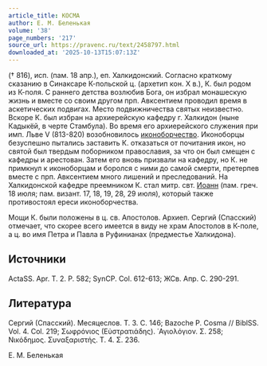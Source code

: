 ```yaml
---
article_title: КОСМА
author: Е. М. Беленькая
volume: '38'
page_numbers: '217'
source_url: https://pravenc.ru/text/2458797.html
downloaded_at: '2025-10-13T15:07:13Z'
---
```


(† 816), исп. (пам. 18 апр.), еп. Халкидонский. Согласно краткому сказанию в Синаксаре К-польской ц. (архетип кон. X в.), К. был родом из К-поля. С раннего детства возлюбив Бога, он избрал монашескую жизнь и вместе со своим другом прп. Авксентием проводил время в аскетических подвигах. Место подвижничества святых неизвестно. Вскоре К. был избран на архиерейскую кафедру г. Халкидон (ныне Кадыкёй, в черте Стамбула). Во время его архиерейского служения при имп. Льве V (813-820) возобновилось [иконоборчество](https://pravenc.ru/text/иконоборчество.html). Иконоборцы безуспешно пытались заставить К. отказаться от почитания икон, но святой был твердым поборником православия, за что он был смещен с кафедры и арестован. Затем его вновь призвали на кафедру, но К. не примкнул к иконоборцам и боролся с ними до самой смерти, претерпев вместе с прп. Авксентием много лишений и преследований. На Халкидонской кафедре преемником К. стал митр. свт. [Иоанн](https://pravenc.ru/text/Иоанн.html) (пам. греч. 18 июля; пам. визант. 17, 18, 19, 28, 29 июля), который также противостоял ереси иконоборчества.

Мощи К. были положены в ц. св. Апостолов. Архиеп. Сергий (Спасский) отмечает, что скорее всего имеется в виду не храм Апостолов в К-поле, а ц. во имя Петра и Павла в Руфинианах (предместье Халкидона).

## Источники

ActaSS. Apr. T. 2. P. 582; SynCP. Col. 612-613; ЖСв. Апр. С. 290-291.

## Литература

Сергий (Спасский). Месяцеслов. Т. 3. С. 146; Bazoche P. Cosma // BiblSS. Vol. 4. Col. 219; Σωφρόνιος (Εὐστρατιάδης). ῾Αγιολόγιον. Σ. 258; Νικόδημος. Συναξαριστής. Τ. 4. Σ. 236.

Е. М. Беленькая
